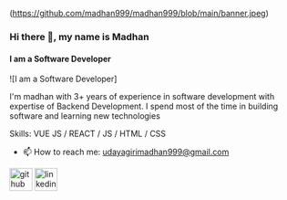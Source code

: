 (https://github.com/madhan999/madhan999/blob/main/banner.jpeg)
### Hi there 👋, my name is Madhan
#### I am a Software Developer
![I am a Software Developer]

I'm madhan with 3+ years of experience in software development with expertise of Backend Development. I spend most of the time in building software and learning new technologies

Skills: VUE JS / REACT / JS / HTML / CSS

- 📫 How to reach me: udayagirimadhan999@gmail.com 


[<img src='https://cdn.jsdelivr.net/npm/simple-icons@3.0.1/icons/github.svg' alt='github' height='40'>](https://github.com/madhan999)  [<img src='https://cdn.jsdelivr.net/npm/simple-icons@3.0.1/icons/linkedin.svg' alt='linkedin' height='40'>](https://www.linkedin.com/in/madhan-u/)  

